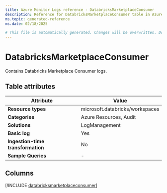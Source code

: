 ```yaml
---
title: Azure Monitor Logs reference - DatabricksMarketplaceConsumer
description: Reference for DatabricksMarketplaceConsumer table in Azure Monitor Logs.
ms.topic: generated-reference
ms.date: 02/18/2025

# This file is automatically generated. Changes will be overwritten. Do not change this file directly.
---
```


# DatabricksMarketplaceConsumer

Contains Databricks Marketplace Consumer logs.


## Table attributes

|Attribute|Value|
|---|---|
|**Resource types**|microsoft.databricks/workspaces|
|**Categories**|Azure Resources, Audit|
|**Solutions**| LogManagement|
|**Basic log**|Yes|
|**Ingestion-time transformation**|No|
|**Sample Queries**|-|



## Columns
  
[!INCLUDE [databricksmarketplaceconsumer](~/reusable-content/ce-skilling/azure/includes/azure-monitor/reference/tables/databricksmarketplaceconsumer-include.md)]

